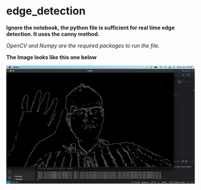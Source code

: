 # edge_detection

**Ignore the notebook, the python file is sufficient for real time edge detection. It uses the canny method.**


*OpenCV and Numpy are the required packages to run the file.*


**The Image looks like this one below**

![image](https://github.com/harshareddy832/edge_detection/blob/main/Screenshot%202022-07-06%20at%203.16.35%20PM.png)
